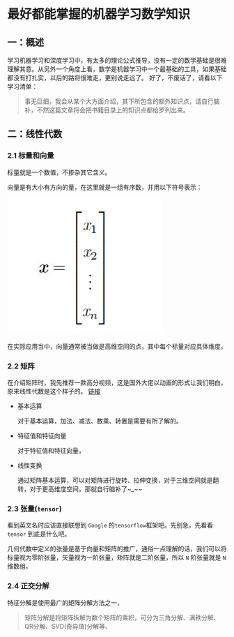 # 最好都能掌握的机器学习数学知识

## 一：概述

学习机器学习和深度学习中，有太多的理论公式推导，没有一定的数学基础是很难理解其意。从另外一个角度上看，数学是机器学习中一个最基础的工具，如果基础都没有打扎实，以后的路将很难走，更别说走远了。
好了，不废话了，请看以下学习清单：

> 事无巨细，我会从某个大方面介绍，其下所包含的额外知识点，请自行脑补，不然这篇文章将会把书籍目录上的知识点都给罗列出来。

## 二：线性代数


### 2.1 标量和向量

标量就是一个数值，不掺杂其它含义。

向量是有大小有方向的量，在这里就是一组有序数，并用以下符号表示：

![标量](./imgs/vector.png)

在实际应用当中，向量通常被当做是高维空间的点，其中每个标量对应具体维度。

### 2.2 矩阵

在介绍矩阵时，我先推荐一款高分视频，这是国外大佬以动画的形式让我们明白，原来线性代数是这个样子的。 [链接](https://space.bilibili.com/88461692?spm_id_from=333.338.v_upinfo.3#/channel/detail?cid=9450)

- 基本运算
    
    对于基本运算，加法、减法、数乘、转置是需要有所了解的。

- 特征值和特征向量

    对于特征值和特征向量，


- 线性变换

    通过矩阵基本运算，可以对矩阵进行旋转、拉伸变换，对于三维空间就是翻转，对于更高维度空间，那就自行脑补了~_~~


### 2.3 张量(``tensor``)
看到英文名时应该直接联想到 ``Google`` 的``tensorflow``框架吧。先别急，先看看 ``tensor`` 到底是什么吧。

几何代数中定义的张量是基于向量和矩阵的推广，通俗一点理解的话，我们可以将标量视为零阶张量，矢量视为一阶张量，矩阵就是二阶张量，所以 ``N`` 阶张量就是 ``N`` 维数组。

### 2.4 正交分解

特征分解是使用最广的矩阵分解方法之一，

> 矩阵分解是将矩阵拆解为数个矩阵的乘积，可分为三角分解、满秩分解、QR分解、SVD(奇异值)分解等、


